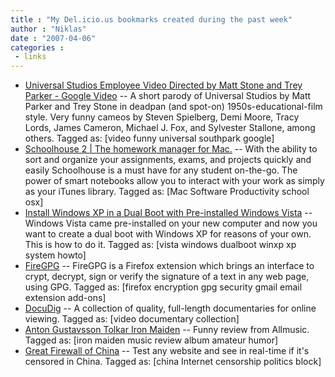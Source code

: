 ```yaml
---
title : "My Del.icio.us bookmarks created during the past week"
author : "Niklas"
date : "2007-04-06"
categories : 
 - links
---
```


- [Universal Studios Employee Video Directed by Matt Stone and Trey Parker - Google Video](http://video.google.com/videoplay?docid=-6493841613076981287 "http://video.google.com/videoplay?docid=-6493841613076981287") -- A short parody of Universal Studios by Matt Parker and Trey Stone in deadpan (and spot-on) 1950s-educational-film style. Very funny cameos by Steven Spielberg, Demi Moore, Tracy Lords, James Cameron, Michael J. Fox, and Sylvester Stallone, among others. Tagged as: \[video funny universal southpark google\]
- [Schoolhouse 2 | The homework manager for Mac.](http://www.loganscollins.com/schoolhouse/ "http://www.loganscollins.com/schoolhouse/") -- With the ability to sort and organize your assignments, exams, and projects quickly and easily Schoolhouse is a must have for any student on-the-go. The power of smart notebooks allow you to interact with your work as simply as your iTunes library. Tagged as: \[Mac Software Productivity school osx\]
- [Install Windows XP in a Dual Boot with Pre-installed Windows Vista](http://www.pro-networks.org/forum/about88231.html "http://www.pro-networks.org/forum/about88231.html") -- Windows Vista came pre-installed on your new computer and now you want to create a dual boot with Windows XP for reasons of your own. This is how to do it. Tagged as: \[vista windows dualboot winxp xp system howto\]
- [FireGPG](http://firegpg.tuxfamily.org/index.php?page=home&lang=en "http://firegpg.tuxfamily.org/index.php?page=home&lang=en") -- FireGPG is a Firefox extension which brings an interface to crypt, decrypt, sign or verify the signature of a text in any web page, using GPG. Tagged as: \[firefox encryption gpg security gmail email extension add-ons\]
- [DocuDig](http://docudig.com/ "http://docudig.com/") -- A collection of quality, full-length documentaries for online viewing. Tagged as: \[video documentary collection\]
- [Anton Gustavsson Tolkar Iron Maiden](http://allmusic.com/cg/amg.dll?p=amg&sql=10:0pfexqlaldhe "http://allmusic.com/cg/amg.dll?p=amg&sql=10:0pfexqlaldhe") -- Funny review from Allmusic. Tagged as: \[iron maiden music review album amateur humor\]
- [Great Firewall of China](http://greatfirewallofchina.org/ "http://greatfirewallofchina.org/") -- Test any website and see in real-time if it's censored in China. Tagged as: \[china Internet censorship politics block\]
